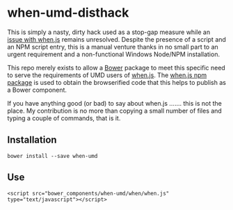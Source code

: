# when-umd-disthack

This is simply a nasty, dirty hack used as a stop-gap measure while an [issue with when.js](https://github.com/cujojs/when/issues/479) remains unresolved.  Despite the presence of a script and an NPM script entry, this is a manual venture thanks in no small part to an urgent requirement and a non-functional Windows Node/NPM installation.

This repo merely exists to allow a [Bower](http://bower.io/) package to meet this specific need to serve the requirements of UMD users of [when.js](https://github.com/cujojs/when).  The [when.js npm package](https://www.npmjs.com/package/when) is used to obtain the browserified code that this helps to publish as a Bower component.

If you have anything good (or bad) to say about when.js ....... this is not the place.  My contribution is no more than copying a small number of files and typing a couple of commands, that is it.

## Installation

```
bower install --save when-umd
```

## Use

```
<script src="bower_components/when-umd/when/when.js" type="text/javascript"></script>
```